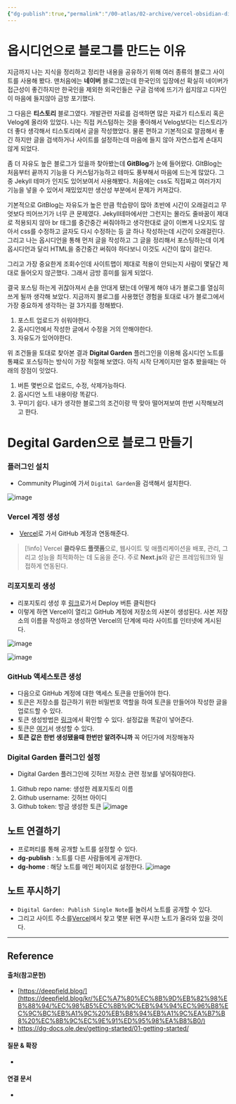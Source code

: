 ```yaml
---
{"dg-publish":true,"permalink":"/00-atlas/02-archive/vercel-obsidian-digital-garden/","tags":["블로그_Blog","옵시디언_Obsidian","글쓰기_Writing","gardenEntry","gardenEntry","gardenEntry","gardenEntry","gardenEntry","gardenEntry","gardenEntry","gardenEntry","gardenEntry"]}
---
```



# 옵시디언으로 블로그를 만드는 이유
지금까지 나는 지식을 정리하고 정리한 내용을 공유하기 위해 여러 종류의 블로그 사이트를 사용해 봤다.
맨처음에는 **네이버** 블로그였는데 한국인의 입장에선 확실히 네이버가 접근성이 좋긴하지만 한국인을 제외한 외국인들은 구글 검색에 뜨기가 쉽지않고 디자인이 마음에 들지않아 금방 포기했다.

그 다음은 **티스토리** 블로그였다. 개발관련 자료를 검색하면 많은 자료가 티스토리 혹은 Velog에 올라와 있었다. 나는 직접 커스텀하는 것을 좋아해서 Velog보다는 티스토리가 더 좋다 생각해서 티스토리에서 글을 작성했었다.
물론 편하고 기본적으로 깔끔해서 좋긴 하지만 글을 검색하거나 사이트를 설정하는데 마음에 들지 않아 자연스럽게 손대지 않게 되었다.

좀 더 자유도 높은 블로그가 있을까 찾아봤는데 **GitBlog**가 눈에 들어왔다.
GItBlog는 처음부터 끝까지 기능을 다 커스텀가능하고 테마도 풍부해서 마음에 드는게 많았다. 그 중 Jekyll 테마가 인지도 있어보여서 사용해봤다. 처음에는 css도 직접짜고 여러가지 기능을 넣을 수 있어서 재밌었지만 생산성 부분에서 문제가 커져갔다.

기본적으로 GitBlog는 자유도가 높은 만큼 학습량이 많아 초반에 시간이 오래걸리고 무엇보다 띄어쓰기가 너무 큰 문제였다. Jekyll테마에서만 그런지는 몰라도 줄바꿈이 제대로 적용되지 않아 br 태그를 중간중간 써줘야하고 생각한대로 글이 이쁘게 나오지도 않아서 css를 수정하고 글자도 다시 수정하는 등 글 하나 작성하는데 시간이 오래걸린다. 그리고 나는 옵시디언을 통해 먼저 글을 작성하고 그 글을 정리해서 포스팅하는데 이게 옵시디언과 달리 HTML을 중간중간 써줘야 하다보니 이것도 시간이 많이 걸린다.

그리고 가장 중요한게 조회수인데 사이트맵이 제대로 적용이 안되는지 사람이 몇달간 제대로 들어오지 않곤했다. 그래서 금방 흥미를 잃게 되었다.

결국 포스팅 하는게 귀찮아져서 손을 안대게 됐는데 어떻게 해야 내가 블로그를 열심히 쓰게 될까 생각해 보았다.
지금까지 블로그를 사용했던 경험을 토대로 내가 블로그에서 가장 중요하게 생각하는 걸 3가지를 정해봤다.
1. 포스트 업로드가 쉬워야한다.
2. 옵시디언에서 작성한 글에서 수정을 거의 안해야한다.
3. 자유도가 있어야한다.

위 조건들을 토대로 찾아본 결과 **Digital Garden** 플러그인을 이용해 옵시디언 노트를 통쨰로 포스팅하는 방식이 가장 적절해 보였다. 아직 시작 단계이지만 얼추 봤을때는 아래의 장점이 잇었다.
1. 버튼 몇번으로 업로드, 수정, 삭제가능하다.
2. 옵시디언 노트 내용이랑 똑같다.
3. 꾸미기 쉽다.
내가 생각한 블로그의 조건이랑 딱 맞아 떨어져보여 한번 시작해보려고 한다.

# Degital Garden으로 블로그 만들기
### 플러그인 설치
- Community Plugin에 가서 `Digital Garden`을 검색해서 설치한다.

![image](https://github.com/user-attachments/assets/3949101f-9e1d-4715-aab9-d6f718819783)

### Vercel 계정 생성
-  [Vercel](https://github.com/signup)로 가서 GitHub 계정과 연동해준다.

> [!info] Vercel
> **클라우드 플랫폼**으로, 웹사이트 및 애플리케이션을 배포, 관리, 그리고 성능을 최적화하는 데 도움을 준다. 
> 주로 **Next.js**와 같은 프레임워크와 밀접하게 연동된다.
### 리포지토리 생성
- 리포지토리 생성 후 [링크](https://github.com/oleeskild/digitalgarden)로가서 Deploy 버튼 클릭한다
- 이렇게 하면 Vercel이 열리고 GitHub 계정에 저장소의 사본이 생성된다. 사본 저장소의 이름을 작성하고 생성하면 Vercel의 단계에 따라 사이트를 인터넷에 게시된다.

![image](https://github.com/user-attachments/assets/8b371813-b355-4c2c-abe4-247c78591a32)

![image](https://github.com/user-attachments/assets/fa8421f8-0d56-40f9-b1e0-410121ab0f18)

### GitHub 액세스토큰 생성
- 다음으로 GitHub 계정에 대한 액세스 토큰을 만들어야 한다.
- 토큰은 저장소를 접근하기 위한 비밀번호 역할을 하여 토큰을 만들어야 작성한 글을 업로드할 수 있다.
- 토큰 생성방법은  [링크](https://dg-docs.ole.dev/advanced/fine-grained-access-token/)에서 확인할 수 있다. 설정값을 똑같이 넣어준다.
- 토큰은 [여기](https://github.com/settings/tokens/new?scopes=repo)서 생성할 수 있다. 
- **토큰 값은 한번 생성됐을때 한번만 알려주니까** 꼭 어딘가에 저장해놓자

### Digital Garden 플러그인 설정
- Digital Garden 플러그인에 깃허브 저장소 관련 정보를 넣어줘야한다.
1. Github repo name: 생성한 레포지토리 이름
2. Github username: 깃허브 아이디
3. Github token: 방금 생성한 토큰
![image](https://github.com/user-attachments/assets/47e4cadc-92f5-4432-813a-73bc23b0c3f7)

## 노트 연결하기
- 프로퍼티를 통해 공개할 노트를 설정할 수 있다.
- **dg-publish** : 노트를 다른 사람들에게 공개한다.
- **dg-home** : 해당 노트를 메인 페이지로 설정한다.
![image](https://github.com/user-attachments/assets/ceb39f0c-4d75-41d1-bdf8-6a314375053d)

## 노트 푸시하기
- `Digital Garden: Publish Single Note`를 눌러서 노트를 공개할 수 있다.
- 그리고 사이트 주소를[Vercel](https://vercel.com/dashboard)에서 찾고 몇분 뒤면 푸시한 노트가 올라와 있을 것이다.



---
## Reference
#### 출처(참고문헌)
- [https://deepfield.blog/](https://deepfield.blog/kr/%EC%A7%80%EC%8B%9D%EB%82%98%EB%88%94/%EC%98%B5%EC%8B%9C%EB%94%94%EC%96%B8%EC%9C%BC%EB%A1%9C%20%EB%B8%94%EB%A1%9C%EA%B7%B8%20%EC%8B%9C%EC%9E%91%ED%95%98%EA%B8%B0/)
- https://dg-docs.ole.dev/getting-started/01-getting-started/
#### 질문 & 확장
- 

#### 연결 문서
- 